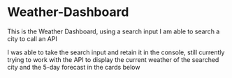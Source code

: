 # Weather-Dashboard

This is the Weather Dashboard, using a search input I am able to search a city to call an API

I was able to take the search input and retain it in the console, still currently trying to work with the API to display the current weather of the searched city and the 5-day forecast in the cards below

